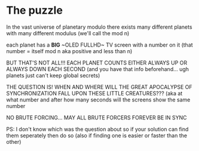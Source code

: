 # The puzzle
In the vast universe of planetary modulo there exists many different planets with many different modulus (we'll call the mod n)

each planet has a **BIG** ~OLED FULLHD~ TV screen with a number on it (that number = itself mod n aka positive and less than n)

BUT THAT'S NOT ALL!!! EACH PLANET COUNTS EITHER ALWAYS UP OR ALWAYS DOWN EACH SECOND (and you have that info beforehand... ugh planets just can't keep global secrets)

THE QUESTION IS! WHEN AND WHERE WILL THE GREAT APOCALYPSE OF SYNCHRONIZATION FALL UPON THESE LITTLE CREATURES??? (aka at what number and after how many seconds will the screens show the same number

NO BRUTE FORCING... MAY ALL BRUTE FORCERS FOREVER BE IN SYNC


PS: I don't know which was the question about so if your solution can find them seperately then do so (also if finding one is easier or faster than the other)
